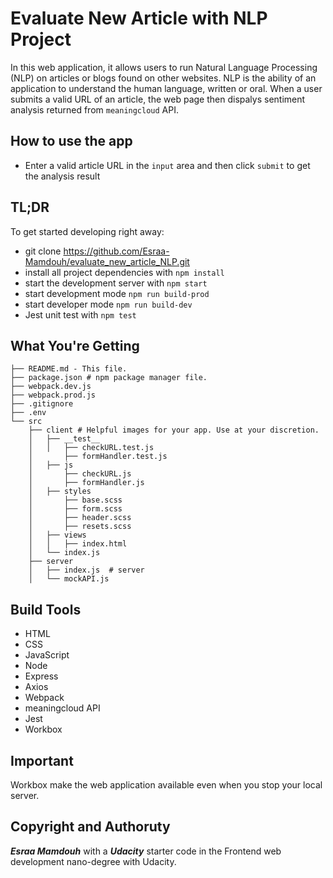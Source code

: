# Evaluate New Article with NLP Project
In this web application, it allows users to run Natural Language Processing (NLP) on articles or blogs found on other websites. NLP is the ability of an application to understand the human language, written or oral. When a user submits a valid URL of an article, the web page then dispalys sentiment analysis returned from `meaningcloud` API.


## How to use the app 

   - Enter a valid article URL in the `input` area and then click `submit` to get the analysis result 
## TL;DR

To get started developing right away:

* git clone https://github.com/Esraa-Mamdouh/evaluate_new_article_NLP.git
* install all project dependencies with `npm install`
* start the development server with `npm start`
* start development mode `npm run build-prod`
* start developer mode `npm run build-dev`
* Jest unit test with `npm test`

## What You're Getting
```
├── README.md - This file.
├── package.json # npm package manager file. 
├── webpack.dev.js
├── webpack.prod.js
├── .gitignore
├── .env  
└── src
    ├── client # Helpful images for your app. Use at your discretion.
    │   ├── __test__
    │   │   ├── checkURL.test.js
    │       ├── formHandler.test.js
    │   ├── js
    │       ├── checkURL.js
    │       ├── formHandler.js
    │   ├── styles
    │       ├── base.scss
    │       ├── form.scss
    │       ├── header.scss
    │       ├── resets.scss
    │   ├── views
    │   │   ├── index.html
    │   └── index.js
    ├── server
    │   ├── index.js  # server 
    │   └── mockAPI.js 
```

## Build Tools
* HTML
* CSS
* JavaScript
* Node
* Express
* Axios
* Webpack
* meaningcloud API
* Jest
* Workbox

## Important 
Workbox make the web application available even when you stop your local server.


## Copyright and Authoruty

***Esraa Mamdouh*** with a ***Udacity*** starter code in the Frontend web development nano-degree with Udacity.